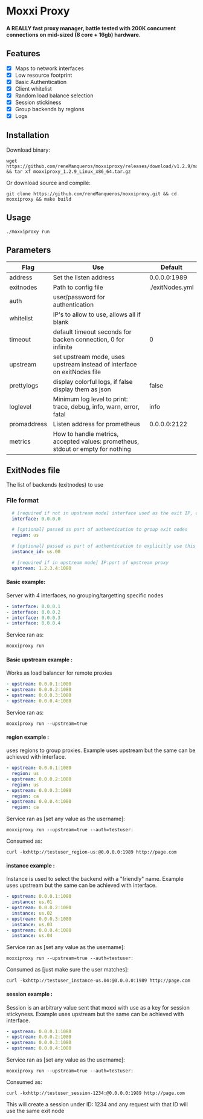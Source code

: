 # Moxxi Proxy

#### A REALLY fast proxy manager, battle tested with 200K concurrent connections on mid-sized (8 core + 16gb) hardware.

## Features

- [x] Maps to network interfaces
- [x] Low resource footprint
- [x] Basic Authentication
- [x] Client whitelist
- [x] Random load balance selection
- [x] Session stickiness
- [x] Group backends by regions
- [x] Logs

## Installation

Download binary:

```shell
wget https://github.com/reneManqueros/moxxiproxy/releases/download/v1.2.9/moxxiproxy_1.2.9_Linux_x86_64.tar.gz && tar xf moxxiproxy_1.2.9_Linux_x86_64.tar.gz 
```

Or download source and compile:

```shell
git clone https://github.com/reneManqueros/moxxiproxy.git && cd moxxiproxy && make build
````

## Usage

```shell
./moxxiproxy run
```

## Parameters

| Flag        | Use                                                                             | Default         |
|-------------|---------------------------------------------------------------------------------|-----------------|
| address     | Set the listen address                                                          | 0.0.0.0:1989    |         
| exitnodes   | Path to config file                                                             | ./exitNodes.yml |         
| auth        | user/password for authentication                                                | <empty>         |         
| whitelist   | IP's to allow to use, allows all if blank                                       | <empty>         |         
| timeout     | default timeout seconds for backen connection, 0 for infinite                   | 0               |             
| upstream    | set upstream mode, uses upstream instead of interface on exitNodes file         | <empty>         |             
| prettylogs  | display colorful logs, if false display them as json                            | false           |             
| loglevel    | Minimum log level to print: trace, debug, info, warn, error, fatal              | info            |             
| promaddress | Listen address for prometheus                                                   | 0.0.0.0:2122    |     
| metrics     | How to handle metrics, accepted values: prometheus, stdout or empty for nothing | <empty>         ||             |                                                                                 |                 |

## ExitNodes file

The list of backends (exitnodes) to use

### File format

```yaml
  # [required if not in upstream mode] interface used as the exit IP, only works when not in upstream
  interface: 0.0.0.0

  # [optional] passed as part of authentication to group exit nodes
  region: us

  # [optional] passed as part of authentication to explicitly use this exit node
  instance_id: us.00

  # [required if in upstream mode] IP:port of upstream proxy
  upstream: 1.2.3.4:1080
```

#### Basic example:

Server with 4 interfaces, no grouping/targetting specific nodes

```yaml
- interface: 0.0.0.1
- interface: 0.0.0.2
- interface: 0.0.0.3
- interface: 0.0.0.4
```

Service ran as:

```sh
moxxiproxy run 
```

#### Basic upstream example :

Works as load balancer for remote proxies

```yaml
- upstream: 0.0.0.1:1080
- upstream: 0.0.0.2:1080
- upstream: 0.0.0.3:1080
- upstream: 0.0.0.4:1080
```

Service ran as:

```shell
moxxiproxy run --upstream=true
```

#### region example :

uses regions to group proxies.
Example uses upstream but the same can be achieved with interface.

```yaml
- upstream: 0.0.0.1:1080
  region: us
- upstream: 0.0.0.2:1080
  region: us
- upstream: 0.0.0.3:1080
  region: ca
- upstream: 0.0.0.4:1080
  region: ca
```

Service ran as [set any value as the username]:

```shell
moxxiproxy run --upstream=true --auth=testuser:
```

Consumed as:

```shell
curl -kxhttp://testuser_region-us:@0.0.0.0:1989 http://page.com
```

#### instance example :

Instance is used to select the backend with a "friendly" name.
Example uses upstream but the same can be achieved with interface.

```yaml
- upstream: 0.0.0.1:1080
  instance: us.01
- upstream: 0.0.0.2:1080
  instance: us.02
- upstream: 0.0.0.3:1080
  instance: us.03
- upstream: 0.0.0.4:1080
  instance: us.04
```

Service ran as [set any value as the username]:

```shell
moxxiproxy run --upstream=true --auth=testuser:
```

Consumed as [just make sure the user matches]:

```shell
curl -kxhttp://testuser_instance-us.04:@0.0.0.0:1989 http://page.com
```

#### session example :

Session is an arbitrary value sent that moxxi with use as a key for session stickyness.
Example uses upstream but the same can be achieved with interface.

```yaml
- upstream: 0.0.0.1:1080
- upstream: 0.0.0.2:1080
- upstream: 0.0.0.3:1080
- upstream: 0.0.0.4:1080
```

Service ran as [set any value as the username]:

```shell
moxxiproxy run --upstream=true --auth=testuser:
```

Consumed as:

```shell
curl -kxhttp://testuser_session-1234:@0.0.0.0:1989 http://page.com
```

This will create a session under ID: 1234 and any request with that ID will use the same exit node
